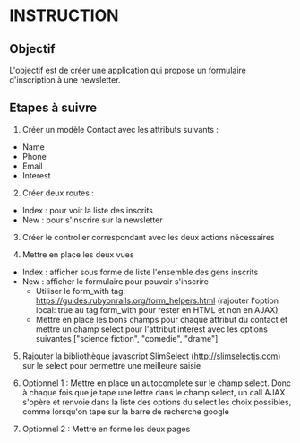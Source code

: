# INSTRUCTION

## Objectif

L'objectif est de créer une application qui propose un formulaire d'inscription à une newsletter.

## Etapes à suivre

1. Créer un modèle Contact avec les attributs suivants :
- Name
- Phone
- Email
- Interest

2. Créer deux routes :
- Index : pour voir la liste des inscrits
- New : pour s'inscrire sur la newsletter

3. Créer le controller correspondant avec les deux actions nécessaires

4. Mettre en place les deux vues
- Index : afficher sous forme de liste l'ensemble des gens inscrits
- New : afficher le formulaire pour pouvoir s'inscrire
    - Utiliser le form_with tag: https://guides.rubyonrails.org/form_helpers.html (rajouter l'option local: true au tag form_with pour rester en HTML et non en AJAX)
    - Mettre en place les bons champs pour chaque attribut du contact et mettre un champ select pour l'attribut interest avec les options suivantes ["science fiction", "comedie", "drame"]

5. Rajouter la bibliothèque javascript SlimSelect (http://slimselectjs.com) sur le select pour permettre une meilleure saisie

6. Optionnel 1 : Mettre en place un autocomplete sur le champ select. Donc à chaque fois que je tape une lettre dans le champ select, un call AJAX s'opère et renvoie dans la liste des options du select les choix possibles, comme lorsqu'on tape sur la barre de recherche google

3. Optionnel 2 : Mettre en forme les deux pages

